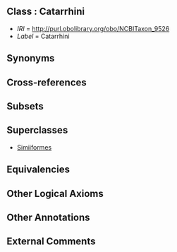 
## Class : Catarrhini

 * *IRI* = http://purl.obolibrary.org/obo/NCBITaxon_9526
 * *Label* = Catarrhini

## Synonyms


## Cross-references


## Subsets


## Superclasses

 * [Simiiformes](../../NCBITaxon/93/NCBITaxon_314293.md)

## Equivalencies


## Other Logical Axioms


## Other Annotations


## External Comments

